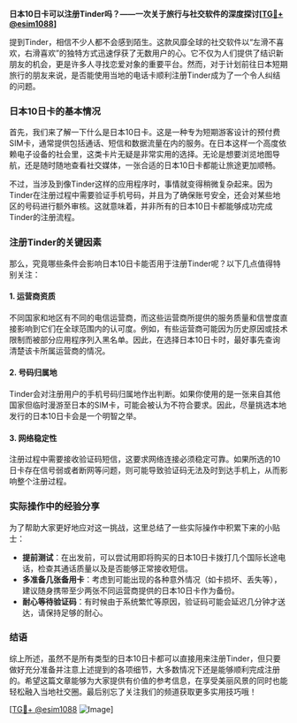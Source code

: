 **日本10日卡可以注册Tinder吗？——一次关于旅行与社交软件的深度探讨[[TG💪+ @esim1088](https://t.me/s/esim1088)]**

提到Tinder，相信不少人都不会感到陌生。这款风靡全球的社交软件以“左滑不喜欢，右滑喜欢”的独特方式迅速俘获了无数用户的心。它不仅为人们提供了结识新朋友的机会，更是许多人寻找恋爱对象的重要平台。然而，对于计划前往日本短期旅行的朋友来说，是否能使用当地的电话卡顺利注册Tinder成为了一个令人纠结的问题。

### 日本10日卡的基本情况

首先，我们来了解一下什么是日本10日卡。这是一种专为短期游客设计的预付费SIM卡，通常提供包括通话、短信和数据流量在内的服务。在日本这样一个高度依赖电子设备的社会里，这类卡片无疑是非常实用的选择。无论是想要浏览地图导航，还是随时随地查看社交媒体，一张合适的日本10日卡都能让旅途更加顺畅。

不过，当涉及到像Tinder这样的应用程序时，事情就变得稍微复杂起来。因为Tinder在注册过程中需要验证手机号码，并且为了确保账号安全，还会对某些地区的号码进行额外审核。这就意味着，并非所有的日本10日卡都能够成功完成Tinder的注册流程。

### 注册Tinder的关键因素

那么，究竟哪些条件会影响日本10日卡能否用于注册Tinder呢？以下几点值得特别关注：

#### 1. **运营商资质**
   不同国家和地区有不同的电信运营商，而这些运营商所提供的服务质量和信誉度直接影响到它们在全球范围内的认可度。例如，有些运营商可能因为历史原因或技术限制而被部分应用程序列入黑名单。因此，在选择日本10日卡时，最好事先查询清楚该卡所属运营商的情况。

#### 2. **号码归属地**
   Tinder会对注册用户的手机号码归属地作出判断。如果你使用的是一张来自其他国家但临时漫游至日本的SIM卡，可能会被认为不符合要求。因此，尽量挑选本地发行的日本10日卡会是一个明智之举。

#### 3. **网络稳定性**
   注册过程中需要接收验证码短信，这要求网络连接必须稳定可靠。如果所选的10日卡存在信号弱或者断网等问题，则可能导致验证码无法及时到达手机上，从而影响整个注册过程。

### 实际操作中的经验分享

为了帮助大家更好地应对这一挑战，这里总结了一些实际操作中积累下来的小贴士：

- **提前测试**：在出发前，可以尝试用即将购买的日本10日卡拨打几个国际长途电话，检查其通话质量以及是否能够正常接收短信。
- **多准备几张备用卡**：考虑到可能出现的各种意外情况（如卡损坏、丢失等），建议随身携带至少两张不同运营商提供的日本10日卡作为备份。
- **耐心等待验证码**：有时候由于系统繁忙等原因，验证码可能会延迟几分钟才送达，请保持足够的耐心。

### 结语

综上所述，虽然不是所有类型的日本10日卡都可以直接用来注册Tinder，但只要做好充分准备并注意上述提到的各项细节，大多数情况下还是能够顺利完成注册的。希望这篇文章能够为大家提供有价值的参考信息，在享受美丽风景的同时也能轻松融入当地社交圈。最后别忘了关注我们的频道获取更多实用技巧哦！

[[TG💪+ @esim1088](https://t.me/s/esim1088) ![Image](https://i.postimg.cc/4NQfJmqS/Snipaste-2025-05-13-00-14-12.png)]